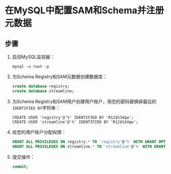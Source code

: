 # 在MySQL中配置SAM和Schema并注册元数据

## 步骤

1. 启动MySQL监视器：

   ```shell
   mysql -u root -p
   ```

2. 为Schema Registry和SAM元数据创建数据库：

   ```sql
   create database registry;
   create database streamline;
   ```

3. 为Schema Registry和SAM用户创建用户账户，用您的密码替换掉最后的`IDENTIFIED BY`字符串：

   ```shell
   CREATE USER 'registry'@'%' IDENTIFIED BY 'R12$%34qw';
   CREATE USER 'streamline'@'%' IDENTIFIED BY 'R12$%34qw';
   ```

4. 给您的用户账户分配权限：

   ```sql
   GRANT ALL PRIVILEGES ON registry.* TO 'registry'@'%' WITH GRANT OPTION ;
   GRANT ALL PRIVILEGES ON streamline.* TO 'streamline'@'%' WITH GRANT OPTION ;
   ```

5. 提交操作：

   ```sql
   commit;
   ```